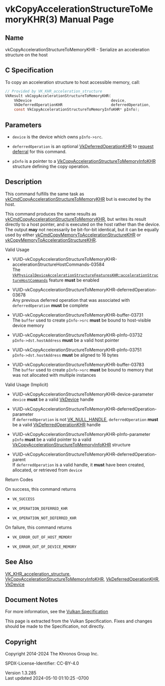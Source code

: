 # vkCopyAccelerationStructureToMemoryKHR(3) Manual Page

## Name

vkCopyAccelerationStructureToMemoryKHR - Serialize an acceleration
structure on the host



## <a href="#_c_specification" class="anchor"></a>C Specification

To copy an acceleration structure to host accessible memory, call:

``` c
// Provided by VK_KHR_acceleration_structure
VkResult vkCopyAccelerationStructureToMemoryKHR(
    VkDevice                                    device,
    VkDeferredOperationKHR                      deferredOperation,
    const VkCopyAccelerationStructureToMemoryInfoKHR* pInfo);
```

## <a href="#_parameters" class="anchor"></a>Parameters

- `device` is the device which owns `pInfo->src`.

- `deferredOperation` is an optional
  [VkDeferredOperationKHR](https://registry.khronos.org/vulkan/specs/1.3-extensions/man/html/VkDeferredOperationKHR.html) to <a
  href="https://registry.khronos.org/vulkan/specs/1.3-extensions/html/vkspec.html#deferred-host-operations-requesting"
  target="_blank" rel="noopener">request deferral</a> for this command.

- `pInfo` is a pointer to a
  [VkCopyAccelerationStructureToMemoryInfoKHR](https://registry.khronos.org/vulkan/specs/1.3-extensions/man/html/VkCopyAccelerationStructureToMemoryInfoKHR.html)
  structure defining the copy operation.

## <a href="#_description" class="anchor"></a>Description

This command fulfills the same task as
[vkCmdCopyAccelerationStructureToMemoryKHR](https://registry.khronos.org/vulkan/specs/1.3-extensions/man/html/vkCmdCopyAccelerationStructureToMemoryKHR.html)
but is executed by the host.

This command produces the same results as
[vkCmdCopyAccelerationStructureToMemoryKHR](https://registry.khronos.org/vulkan/specs/1.3-extensions/man/html/vkCmdCopyAccelerationStructureToMemoryKHR.html),
but writes its result directly to a host pointer, and is executed on the
host rather than the device. The output **may** not necessarily be
bit-for-bit identical, but it can be equally used by either
[vkCmdCopyMemoryToAccelerationStructureKHR](https://registry.khronos.org/vulkan/specs/1.3-extensions/man/html/vkCmdCopyMemoryToAccelerationStructureKHR.html)
or
[vkCopyMemoryToAccelerationStructureKHR](https://registry.khronos.org/vulkan/specs/1.3-extensions/man/html/vkCopyMemoryToAccelerationStructureKHR.html).

Valid Usage

- <a
  href="#VUID-vkCopyAccelerationStructureToMemoryKHR-accelerationStructureHostCommands-03584"
  id="VUID-vkCopyAccelerationStructureToMemoryKHR-accelerationStructureHostCommands-03584"></a>
  VUID-vkCopyAccelerationStructureToMemoryKHR-accelerationStructureHostCommands-03584  
  The <a
  href="https://registry.khronos.org/vulkan/specs/1.3-extensions/html/vkspec.html#features-accelerationStructureHostCommands"
  target="_blank"
  rel="noopener"><code>VkPhysicalDeviceAccelerationStructureFeaturesKHR</code>::<code>accelerationStructureHostCommands</code></a>
  feature **must** be enabled

<!-- -->

- <a
  href="#VUID-vkCopyAccelerationStructureToMemoryKHR-deferredOperation-03678"
  id="VUID-vkCopyAccelerationStructureToMemoryKHR-deferredOperation-03678"></a>
  VUID-vkCopyAccelerationStructureToMemoryKHR-deferredOperation-03678  
  Any previous deferred operation that was associated with
  `deferredOperation` **must** be complete

- <a href="#VUID-vkCopyAccelerationStructureToMemoryKHR-buffer-03731"
  id="VUID-vkCopyAccelerationStructureToMemoryKHR-buffer-03731"></a>
  VUID-vkCopyAccelerationStructureToMemoryKHR-buffer-03731  
  The `buffer` used to create `pInfo->src` **must** be bound to
  host-visible device memory

- <a href="#VUID-vkCopyAccelerationStructureToMemoryKHR-pInfo-03732"
  id="VUID-vkCopyAccelerationStructureToMemoryKHR-pInfo-03732"></a>
  VUID-vkCopyAccelerationStructureToMemoryKHR-pInfo-03732  
  `pInfo->dst.hostAddress` **must** be a valid host pointer

- <a href="#VUID-vkCopyAccelerationStructureToMemoryKHR-pInfo-03751"
  id="VUID-vkCopyAccelerationStructureToMemoryKHR-pInfo-03751"></a>
  VUID-vkCopyAccelerationStructureToMemoryKHR-pInfo-03751  
  `pInfo->dst.hostAddress` **must** be aligned to 16 bytes

- <a href="#VUID-vkCopyAccelerationStructureToMemoryKHR-buffer-03783"
  id="VUID-vkCopyAccelerationStructureToMemoryKHR-buffer-03783"></a>
  VUID-vkCopyAccelerationStructureToMemoryKHR-buffer-03783  
  The `buffer` used to create `pInfo->src` **must** be bound to memory
  that was not allocated with multiple instances

Valid Usage (Implicit)

- <a href="#VUID-vkCopyAccelerationStructureToMemoryKHR-device-parameter"
  id="VUID-vkCopyAccelerationStructureToMemoryKHR-device-parameter"></a>
  VUID-vkCopyAccelerationStructureToMemoryKHR-device-parameter  
  `device` **must** be a valid [VkDevice](https://registry.khronos.org/vulkan/specs/1.3-extensions/man/html/VkDevice.html) handle

- <a
  href="#VUID-vkCopyAccelerationStructureToMemoryKHR-deferredOperation-parameter"
  id="VUID-vkCopyAccelerationStructureToMemoryKHR-deferredOperation-parameter"></a>
  VUID-vkCopyAccelerationStructureToMemoryKHR-deferredOperation-parameter  
  If `deferredOperation` is not [VK_NULL_HANDLE](https://registry.khronos.org/vulkan/specs/1.3-extensions/man/html/VK_NULL_HANDLE.html),
  `deferredOperation` **must** be a valid
  [VkDeferredOperationKHR](https://registry.khronos.org/vulkan/specs/1.3-extensions/man/html/VkDeferredOperationKHR.html) handle

- <a href="#VUID-vkCopyAccelerationStructureToMemoryKHR-pInfo-parameter"
  id="VUID-vkCopyAccelerationStructureToMemoryKHR-pInfo-parameter"></a>
  VUID-vkCopyAccelerationStructureToMemoryKHR-pInfo-parameter  
  `pInfo` **must** be a valid pointer to a valid
  [VkCopyAccelerationStructureToMemoryInfoKHR](https://registry.khronos.org/vulkan/specs/1.3-extensions/man/html/VkCopyAccelerationStructureToMemoryInfoKHR.html)
  structure

- <a
  href="#VUID-vkCopyAccelerationStructureToMemoryKHR-deferredOperation-parent"
  id="VUID-vkCopyAccelerationStructureToMemoryKHR-deferredOperation-parent"></a>
  VUID-vkCopyAccelerationStructureToMemoryKHR-deferredOperation-parent  
  If `deferredOperation` is a valid handle, it **must** have been
  created, allocated, or retrieved from `device`

Return Codes

On success, this command returns  
- `VK_SUCCESS`

- `VK_OPERATION_DEFERRED_KHR`

- `VK_OPERATION_NOT_DEFERRED_KHR`

On failure, this command returns  
- `VK_ERROR_OUT_OF_HOST_MEMORY`

- `VK_ERROR_OUT_OF_DEVICE_MEMORY`

## <a href="#_see_also" class="anchor"></a>See Also

[VK_KHR_acceleration_structure](https://registry.khronos.org/vulkan/specs/1.3-extensions/man/html/VK_KHR_acceleration_structure.html),
[VkCopyAccelerationStructureToMemoryInfoKHR](https://registry.khronos.org/vulkan/specs/1.3-extensions/man/html/VkCopyAccelerationStructureToMemoryInfoKHR.html),
[VkDeferredOperationKHR](https://registry.khronos.org/vulkan/specs/1.3-extensions/man/html/VkDeferredOperationKHR.html),
[VkDevice](https://registry.khronos.org/vulkan/specs/1.3-extensions/man/html/VkDevice.html)

## <a href="#_document_notes" class="anchor"></a>Document Notes

For more information, see the <a
href="https://registry.khronos.org/vulkan/specs/1.3-extensions/html/vkspec.html#vkCopyAccelerationStructureToMemoryKHR"
target="_blank" rel="noopener">Vulkan Specification</a>

This page is extracted from the Vulkan Specification. Fixes and changes
should be made to the Specification, not directly.

## <a href="#_copyright" class="anchor"></a>Copyright

Copyright 2014-2024 The Khronos Group Inc.

SPDX-License-Identifier: CC-BY-4.0

Version 1.3.285  
Last updated 2024-05-10 01:10:25 -0700
